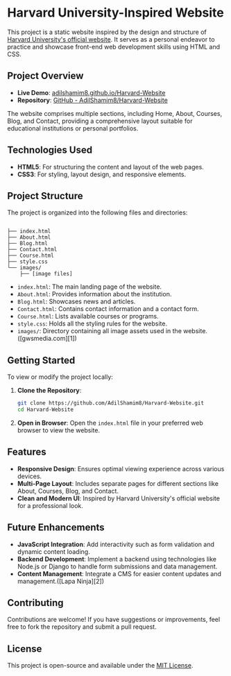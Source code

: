 # Harvard University-Inspired Website

This project is a static website inspired by the design and structure of [Harvard University's official website](https://www.harvard.edu/). It serves as a personal endeavor to practice and showcase front-end web development skills using HTML and CSS.

## Project Overview

* **Live Demo**: [adilshamim8.github.io/Harvard-Website](https://adilshamim8.github.io/Harvard-Website/)
* **Repository**: [GitHub - AdilShamim8/Harvard-Website](https://github.com/AdilShamim8/Harvard-Website)

The website comprises multiple sections, including Home, About, Courses, Blog, and Contact, providing a comprehensive layout suitable for educational institutions or personal portfolios.

## Technologies Used

* **HTML5**: For structuring the content and layout of the web pages.
* **CSS3**: For styling, layout design, and responsive elements.

## Project Structure

The project is organized into the following files and directories:

```

├── index.html
├── About.html
├── Blog.html
├── Contact.html
├── Course.html
├── style.css
└── images/
    ├── [image files]
```



* `index.html`: The main landing page of the website.
* `About.html`: Provides information about the institution.
* `Blog.html`: Showcases news and articles.
* `Contact.html`: Contains contact information and a contact form.
* `Course.html`: Lists available courses or programs.
* `style.css`: Holds all the styling rules for the website.
* `images/`: Directory containing all image assets used in the website.([gwsmedia.com][1])

## Getting Started

To view or modify the project locally:

1. **Clone the Repository**:

   ```bash
   git clone https://github.com/AdilShamim8/Harvard-Website.git
   cd Harvard-Website
   ```



2. **Open in Browser**:
   Open the `index.html` file in your preferred web browser to view the website.

## Features

* **Responsive Design**: Ensures optimal viewing experience across various devices.
* **Multi-Page Layout**: Includes separate pages for different sections like About, Courses, Blog, and Contact.
* **Clean and Modern UI**: Inspired by Harvard University's official website for a professional look.

## Future Enhancements

* **JavaScript Integration**: Add interactivity such as form validation and dynamic content loading.
* **Backend Development**: Implement a backend using technologies like Node.js or Django to handle form submissions and data management.
* **Content Management**: Integrate a CMS for easier content updates and management.([Lapa Ninja][2])

## Contributing

Contributions are welcome! If you have suggestions or improvements, feel free to fork the repository and submit a pull request.

## License

This project is open-source and available under the [MIT License](LICENSE).

